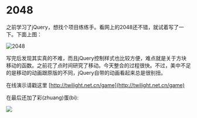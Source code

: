 # 2048

之前学习了jQuery，想找个项目练练手。看网上的2048还不错，就试着写了一下。下面上图：

![2048](http://i1.piimg.com/584041/9d0b3cfa9a897193.png)

写完后发现其实真的不难，而且jQuery控制样式也比较方便，难点就是关于方块移动的函数。之前花了点时间研究了移动。今天整合的过程很快。不过，美中不足的是移动的动画跟原版的不同，jQuery自带的动画看起来总是很别扭。

在线演示请戳这里 [http://twilight.net.cn/game](http://twilight.net.cn/game)
<p>在最后还加了彩(zhuang)蛋(bi):</p>




![](http://i1.piimg.com/584041/687f484c4fe86e36.jpg)